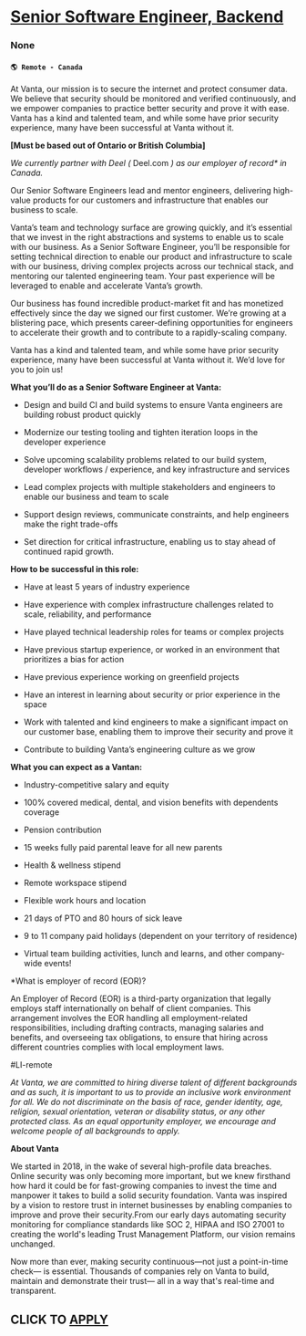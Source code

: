 # [Senior Software Engineer, Backend](https://www.remotewlb.com/apply/senior-software-engineer-backend-136471)  
### None  
#### `🌎 Remote - Canada`  

At Vanta, our mission is to secure the internet and protect consumer data. We believe that security should be monitored and verified continuously, and we empower companies to practice better security and prove it with ease. Vanta has a kind and talented team, and while some have prior security experience, many have been successful at Vanta without it.

**[Must be based out of Ontario or British Columbia]**

 _We currently partner with Deel (_ Deel.com _) as our employer of record* in Canada._

Our Senior Software Engineers lead and mentor engineers, delivering high-value products for our customers and infrastructure that enables our business to scale.

Vanta’s team and technology surface are growing quickly, and it’s essential that we invest in the right abstractions and systems to enable us to scale with our business. As a Senior Software Engineer, you’ll be responsible for setting technical direction to enable our product and infrastructure to scale with our business, driving complex projects across our technical stack, and mentoring our talented engineering team. Your past experience will be leveraged to enable and accelerate Vanta’s growth.

Our business has found incredible product-market fit and has monetized effectively since the day we signed our first customer. We’re growing at a blistering pace, which presents career-defining opportunities for engineers to accelerate their growth and to contribute to a rapidly-scaling company.

Vanta has a kind and talented team, and while some have prior security experience, many have been successful at Vanta without it. We’d love for you to join us!

 **What you’ll do as a Senior Software Engineer at Vanta:**

  * Design and build CI and build systems to ensure Vanta engineers are building robust product quickly

  * Modernize our testing tooling and tighten iteration loops in the developer experience

  * Solve upcoming scalability problems related to our build system, developer workflows / experience, and key infrastructure and services

  * Lead complex projects with multiple stakeholders and engineers to enable our business and team to scale

  * Support design reviews, communicate constraints, and help engineers make the right trade-offs

  * Set direction for critical infrastructure, enabling us to stay ahead of continued rapid growth.

 **How to be successful in this role:**

  * Have at least 5 years of industry experience

  * Have experience with complex infrastructure challenges related to scale, reliability, and performance

  * Have played technical leadership roles for teams or complex projects

  * Have previous startup experience, or worked in an environment that prioritizes a bias for action

  * Have previous experience working on greenfield projects

  * Have an interest in learning about security or prior experience in the space

  * Work with talented and kind engineers to make a significant impact on our customer base, enabling them to improve their security and prove it

  * Contribute to building Vanta’s engineering culture as we grow

 **What you can expect as a Vantan:**

  * Industry-competitive salary and equity

  * 100% covered medical, dental, and vision benefits with dependents coverage

  * Pension contribution

  * 15 weeks fully paid parental leave for all new parents

  * Health & wellness stipend

  * Remote workspace stipend

  * Flexible work hours and location

  * 21 days of PTO and 80 hours of sick leave

  * 9 to 11 company paid holidays (dependent on your territory of residence)

  * Virtual team building activities, lunch and learns, and other company-wide events!

*What is employer of record (EOR)?

An Employer of Record (EOR) is a third-party organization that legally employs staff internationally on behalf of client companies. This arrangement involves the EOR handling all employment-related responsibilities, including drafting contracts, managing salaries and benefits, and overseeing tax obligations, to ensure that hiring across different countries complies with local employment laws.

#LI-remote

 _At Vanta, we are committed to hiring diverse talent of different backgrounds and as such, it is important to us to provide an inclusive work environment for all. We do not discriminate on the basis of race, gender identity, age, religion, sexual orientation, veteran or disability status, or any other protected class. As an equal opportunity employer, we encourage and welcome people of all backgrounds to apply._

 **About Vanta**

We started in 2018, in the wake of several high-profile data breaches. Online security was only becoming more important, but we knew firsthand how hard it could be for fast-growing companies to invest the time and manpower it takes to build a solid security foundation. Vanta was inspired by a vision to restore trust in internet businesses by enabling companies to improve and prove their security.From our early days automating security monitoring for compliance standards like SOC 2, HIPAA and ISO 27001 to creating the world's leading Trust Management Platform, our vision remains unchanged.

Now more than ever, making security continuous—not just a point-in-time check— is essential. Thousands of companies rely on Vanta to build, maintain and demonstrate their trust— all in a way that's real-time and transparent.

  
## CLICK TO [APPLY](https://www.remotewlb.com/apply/senior-software-engineer-backend-136471)

